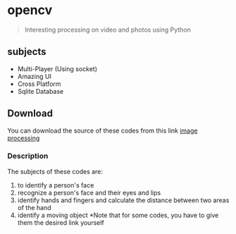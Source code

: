 # opencv

> Interesting processing on video and photos using Python

## subjects

- Multi-Player (Using socket)
- Amazing UI
- Cross Platform
- Sqlite Database

## Download

You can download the source of these codes from this link [image processing](https://github.com/ALItaheri1380/ImageProcessing.git)

### Description
The subjects of these codes are:

1. to identify a person's face
2. recognize a person's face and their eyes and lips
3. identify hands and fingers and calculate the distance between two areas of the hand
4. identify a moving object
*Note that for some codes, you have to give them the desired link yourself
